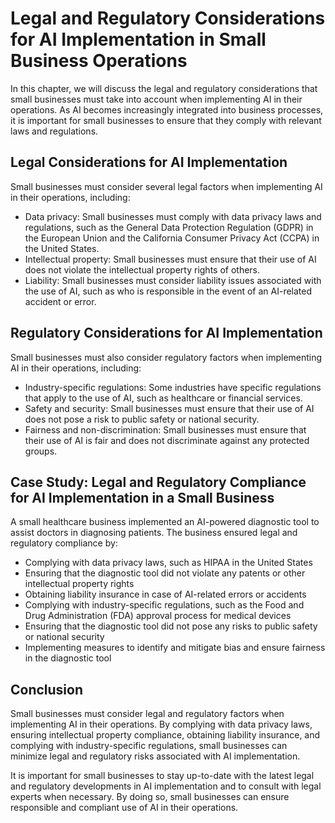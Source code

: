 Legal and Regulatory Considerations for AI Implementation in Small Business Operations
=========================================================================================================================================================

In this chapter, we will discuss the legal and regulatory considerations that small businesses must take into account when implementing AI in their operations. As AI becomes increasingly integrated into business processes, it is important for small businesses to ensure that they comply with relevant laws and regulations.

Legal Considerations for AI Implementation
------------------------------------------

Small businesses must consider several legal factors when implementing AI in their operations, including:

* Data privacy: Small businesses must comply with data privacy laws and regulations, such as the General Data Protection Regulation (GDPR) in the European Union and the California Consumer Privacy Act (CCPA) in the United States.
* Intellectual property: Small businesses must ensure that their use of AI does not violate the intellectual property rights of others.
* Liability: Small businesses must consider liability issues associated with the use of AI, such as who is responsible in the event of an AI-related accident or error.

Regulatory Considerations for AI Implementation
-----------------------------------------------

Small businesses must also consider regulatory factors when implementing AI in their operations, including:

* Industry-specific regulations: Some industries have specific regulations that apply to the use of AI, such as healthcare or financial services.
* Safety and security: Small businesses must ensure that their use of AI does not pose a risk to public safety or national security.
* Fairness and non-discrimination: Small businesses must ensure that their use of AI is fair and does not discriminate against any protected groups.

Case Study: Legal and Regulatory Compliance for AI Implementation in a Small Business
-------------------------------------------------------------------------------------

A small healthcare business implemented an AI-powered diagnostic tool to assist doctors in diagnosing patients. The business ensured legal and regulatory compliance by:

* Complying with data privacy laws, such as HIPAA in the United States
* Ensuring that the diagnostic tool did not violate any patents or other intellectual property rights
* Obtaining liability insurance in case of AI-related errors or accidents
* Complying with industry-specific regulations, such as the Food and Drug Administration (FDA) approval process for medical devices
* Ensuring that the diagnostic tool did not pose any risks to public safety or national security
* Implementing measures to identify and mitigate bias and ensure fairness in the diagnostic tool

Conclusion
----------

Small businesses must consider legal and regulatory factors when implementing AI in their operations. By complying with data privacy laws, ensuring intellectual property compliance, obtaining liability insurance, and complying with industry-specific regulations, small businesses can minimize legal and regulatory risks associated with AI implementation.

It is important for small businesses to stay up-to-date with the latest legal and regulatory developments in AI implementation and to consult with legal experts when necessary. By doing so, small businesses can ensure responsible and compliant use of AI in their operations.
